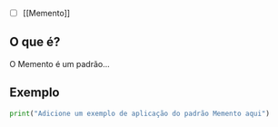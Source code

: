 
- [ ] [[Memento]]
## O que é?
O Memento é um padrão...

## Exemplo
```python
print("Adicione um exemplo de aplicação do padrão Memento aqui")
```